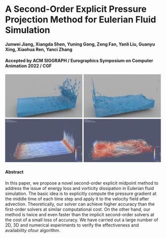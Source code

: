 # A Second-Order Explicit Pressure Projection Method for Eulerian Fluid Simulation

#### Junwei Jiang, Xiangda Shen, Yuning Gong, Zeng Fan, Yanli Liu, Guanyu Xing, Xiaohua Ren, Yanci Zhang

#### Accepted by ACM SIGGRAPH / Eurographics Symposium on Computer Animation 2022 / CGF

![image](https://github.com/junwei-jiang/SOEPP-Fluid-Simulation/blob/main/images/Figure1_CoverPicture.png)

#### Abstract

In this paper, we propose a novel second-order explicit midpoint method to address the issue of energy loss and vorticity dissipation in Eulerian fluid simulation. The basic idea is to explicitly compute the pressure gradient at the middle time of each time step and apply it to the velocity field after advection. Theoretically, our solver can achieve higher accuracy than the first-order solvers at similar computational cost. On the other hand, our method is twice and even faster than the implicit second-order solvers at the cost of a small loss of accuracy. We have carried out a large number of 2D, 3D and numerical experiments to verify the effectiveness and availability ofour algorithm.
